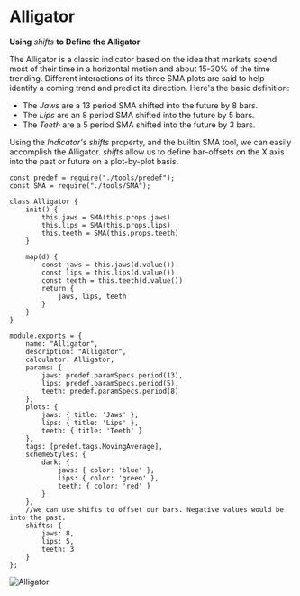 # Alligator
**Using** _shifts_ **to Define the Alligator**

The Alligator is a classic indicator based on the idea that markets spend most of their time in a horizontal motion and about 15-30% of the time trending. Different interactions of its three SMA plots are said to help identify a coming trend and predict its direction. Here's the basic definition:

- The _Jaws_ are a 13 period SMA shifted into the future by 8 bars.
- The _Lips_ are an 8 period SMA shifted into the future by 5 bars.
- The _Teeth_ are a 5 period SMA shifted into the future by 3 bars. 

Using the _Indicator's_ _shifts_ property, and the builtin SMA tool, we can easily accomplish the Alligator. _shifts_ allow us to define bar-offsets on the X axis into the past or future on a plot-by-plot basis.
```
const predef = require("./tools/predef");
const SMA = require("./tools/SMA");

class Alligator {
    init() {
        this.jaws = SMA(this.props.jaws)
        this.lips = SMA(this.props.lips)
        this.teeth = SMA(this.props.teeth)
    }

    map(d) {
        const jaws = this.jaws(d.value())
        const lips = this.lips(d.value())
        const teeth = this.teeth(d.value())
        return {
            jaws, lips, teeth
        }
    }
}

module.exports = {
    name: "Alligator",
    description: "Alligator",
    calculator: Alligator,
    params: {
        jaws: predef.paramSpecs.period(13),
        lips: predef.paramSpecs.period(5),
        teeth: predef.paramSpecs.period(8)
    },
    plots: {
        jaws: { title: 'Jaws' },
        lips: { title: 'Lips' },
        teeth: { title: 'Teeth' }
    },
    tags: [predef.tags.MovingAverage],
    schemeStyles: {
        dark: {
            jaws: { color: 'blue' },
            lips: { color: 'green' },
            teeth: { color: 'red' }
        }
    },
    //we can use shifts to offset our bars. Negative values would be into the past.
    shifts: {
        jaws: 8,
        lips: 5,
        teeth: 3
    }
};
```
![Alligator](https://tradovate.github.io/custom-indicators/media/Alligator.png)